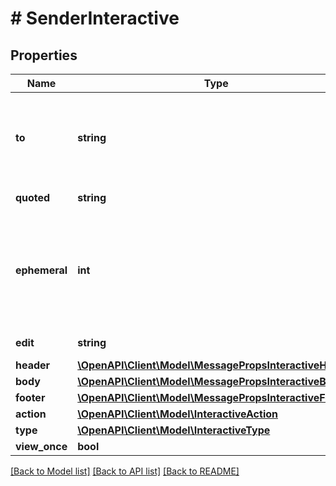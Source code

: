 # # SenderInteractive

## Properties

Name | Type | Description | Notes
------------ | ------------- | ------------- | -------------
**to** | **string** | Use the phone number or [Chat ID](https://support.whapi.cloud/help-desk/faq/chat-id.-what-is-it-and-how-to-get-it) of the contact/group/channel to which you want to send the message. Use [Get groups](https://whapi.readme.io/reference/getgroups) to get the group ID. |
**quoted** | **string** | Message ID of the message to be quoted | [optional]
**ephemeral** | **int** | Time in seconds for the message to be deleted. The Disappearing messages setting should be enabled in the chat where you are sending this message. | [optional]
**edit** | **string** | Message ID of the message to be edited | [optional]
**header** | [**\OpenAPI\Client\Model\MessagePropsInteractiveHeader**](MessagePropsInteractiveHeader.md) |  | [optional]
**body** | [**\OpenAPI\Client\Model\MessagePropsInteractiveBody**](MessagePropsInteractiveBody.md) |  | [optional]
**footer** | [**\OpenAPI\Client\Model\MessagePropsInteractiveFooter**](MessagePropsInteractiveFooter.md) |  | [optional]
**action** | [**\OpenAPI\Client\Model\InteractiveAction**](InteractiveAction.md) |  |
**type** | [**\OpenAPI\Client\Model\InteractiveType**](InteractiveType.md) |  | [optional]
**view_once** | **bool** | Is view once | [optional]

[[Back to Model list]](../../README.md#models) [[Back to API list]](../../README.md#endpoints) [[Back to README]](../../README.md)
